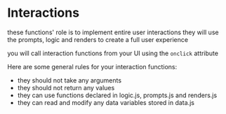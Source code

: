 # Interactions

these functions' role is to implement entire user interactions
they will use the prompts, logic and renders to create a full user experience

you will call interaction functions from your UI using the `onclick` attribute

Here are some general rules for your interaction functions:

- they should not take any arguments
- they should not return any values
- they can use functions declared in logic.js, prompts.js and renders.js
- they can read and modify any data variables stored in data.js
